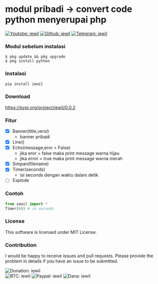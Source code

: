 # modul pribadi -> convert code python menyerupai php

[![Youtobe: iewil](https://img.shields.io/youtube/channel/subscribers/UCvBSqRaT6nsPvtl8m6GaQpg?style=social)](https://youtube.com/c/iewil)
[![Github: iewil](https://img.shields.io/github/followers/iewilmaestro?style=social)](https://github.com/iewilmaestro)
[![Telegram: iewil](https://img.shields.io/badge/Telegram-Iewil-green?style=social&logo=Telegram)](https://t.me/iewil57)
<br>

### Modul sebelum instalasi
```
$ pkg update && pkg upgrade
$ pkg install python
```

### Instalasi
```py
pip install iewil
```
### Download
https://pypi.org/project/iewil/0.0.2

### Fitur
- [x] Banner(title,versi)
    - banner pribadi
- [x] Line()
- [x] Echo(message,eror = False)
    - jika eror = false maka print message warna hijau
    - jika error = true maka print message warna merah 
- [x] Simpan(filename)
- [x] Timer(seconds)
    - isi seconds dengan waktu dalam detik
- [ ] Explode

### Contoh
```py
from iewil import * 
Timer(60) # in seconds
```

### License
This software is licensed under MIT License.

### Contribution
I would be happy to receive issues and pull requests. Please provide the problem in details if you have an issue to be submitted.

![Donation: iewil](https://img.shields.io/badge/💰-Donation-blue?style=flat-square)<br>
![BTC: iewil](https://img.shields.io/badge/BTC-18jswG2t9EZrnHju5dyiYw1yGbkcrTSgJg-blue?style=flat-square&logo=bitcoin)
![Paypal: iewil](https://img.shields.io/badge/Paypal-Purna.iera@gmail.com-blue?style=flat-square&logo=paypal)
![Dana: iewil](https://img.shields.io/badge/Dana-085819008551-blue?style=flat-square&logo=idr)

